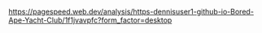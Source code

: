 https://pagespeed.web.dev/analysis/https-dennisuser1-github-io-Bored-Ape-Yacht-Club/1f1jvavpfc?form_factor=desktop

